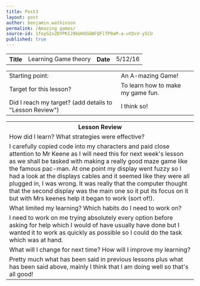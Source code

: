 ```yaml
---
title: Post3
layout: post
author: benjamin.watkinson
permalink: /Amazing games/
source-id: 1foyG2xZDYPKIJ9kUHVGGNFQFlTP9aM-a-utDcV-y5CU
published: true
---
```

	

<table>
  <tr>
    <th>Title</th>
    <td>Learning Game theory</td>
    <th>Date</th>
    <td>5/12/16</td>
  </tr>
</table>


<table>
  <tr>
    <td>Starting point:</td>
    <td>An A-mazing Game!</td>
  </tr>
  <tr>
    <td>Target for this lesson?</td>
    <td>To learn how to make my game fun.</td>
  </tr>
  <tr>
    <td>Did I reach my target? 
(add details to "Lesson Review")</td>
    <td>I think so!
</td>
  </tr>
</table>


<table>
  <tr>
    <th>Lesson Review</th>
  </tr>
  <tr>
    <td>How did I learn? What strategies were effective? </td>
  </tr>
  <tr>
    <td>I carefully copied code into my characters and paid close attention to Mr Keene as I will need this for next week's lesson as we shall be tasked with making a really good maze game like the famous pac-man. At one point my display went fuzzy so I had a look at the displays cables and it seemed like they were all plugged in, I was wrong. It was really that the computer thought that the second display was the main one so it put its focus on it but with Mrs keenes help it began to work (sort of!).</td>
  </tr>
  <tr>
    <td>What limited my learning? Which habits do I need to work on? </td>
  </tr>
  <tr>
    <td>I need to work on me trying absolutely every option before asking for help which I would of have usually have done but I wanted it to work as quickly as possible so I could do the task which was at hand. </td>
  </tr>
  <tr>
    <td>What will I change for next time? How will I improve my learning?</td>
  </tr>
  <tr>
    <td>Pretty much what has been said in previous lessons plus what has been said above, mainly I think that I am doing well so that's all good!</td>
  </tr>
</table>


